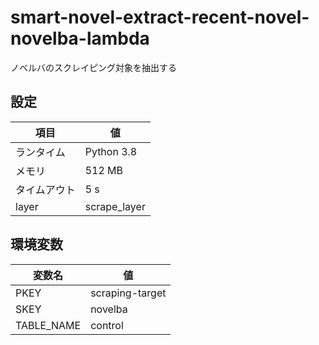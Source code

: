# smart-novel-extract-recent-novel-novelba-lambda
ノベルバのスクレイピング対象を抽出する  


## 設定  
| 項目 | 値 |
| ---- | ---- |
| ランタイム | Python 3.8 |
| メモリ | 512 MB |
| タイムアウト | 5 s |
| layer | scrape_layer | 


## 環境変数  
| 変数名 | 値 |
| ---- | ---- |
| PKEY | scraping-target |
| SKEY | novelba |
| TABLE_NAME | control |